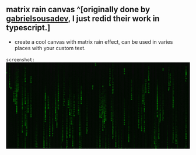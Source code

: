 ## matrix rain canvas ^[originally done by [gabrielsousadev](https://github.com/gabrielsousadev), I just redid their work in typescript.]
- create a cool canvas with matrix rain effect, can be used in varies places with your custom text.

`screenshot:`
![screenshot](dist/images/screenShot.png)

